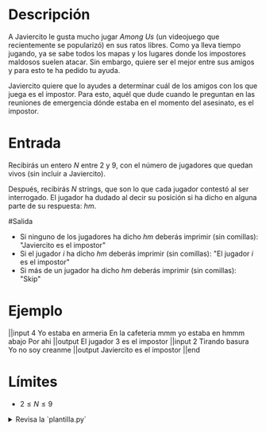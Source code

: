 # Descripción

A Javiercito le gusta mucho jugar _Among Us_ (un videojuego que recientemente se popularizó) en sus ratos libres. Como ya lleva tiempo jugando, ya se sabe todos los mapas y los lugares donde los impostores maldosos suelen atacar. Sin embargo, quiere ser el mejor entre sus amigos y para esto te ha pedido tu ayuda.

Javiercito quiere que lo ayudes a determinar cuál de los amigos con los que juega es el impostor. Para esto, aquél que dude cuando le preguntan en las reuniones de emergencia dónde estaba en el momento del asesinato, es el impostor.

# Entrada

Recibirás un entero $N$ entre 2 y 9, con el número de jugadores que quedan vivos (sin incluir a Javiercito).

Después, recibirás $N$ strings, que son lo que cada jugador contestó al ser interrogado. El jugador ha dudado al decir su posición si ha dicho en alguna parte de su respuesta: _hm_.

#Salida

- Si ninguno de los jugadores ha dicho _hm_ deberás imprimir (sin comillas): "Javiercito es el impostor"
- Si el jugador $i$ ha dicho _hm_ deberás imprimir (sin comillas): "El jugador $i$ es el impostor"
- Si más de un jugador ha dicho _hm_ deberás imprimir (sin comillas): "Skip"

# Ejemplo

||input
4
Yo estaba en armeria
En la cafeteria
mmm yo estaba en hmmm abajo
Por ahi
||output
El jugador 3 es el impostor
||input
2
Tirando basura
Yo no soy creanme
||output
Javiercito es el impostor
||end

# Límites

- $2 \leq N \leq 9$

<details><summary>Revisa la `plantilla.py`</summary>

{{plantilla.py}}

</details>
